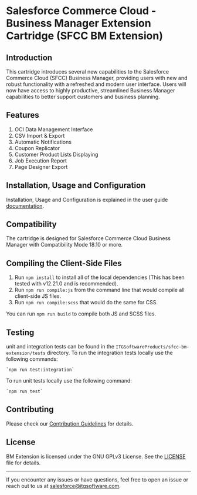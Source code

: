 # Salesforce Commerce Cloud - Business Manager Extension Cartridge (SFCC BM Extension)

## Introduction

This cartridge introduces several new capabilities to the Salesforce Commerce Cloud (SFCC) Business Manager, providing users with new and robust functionality with a refreshed and modern user interface.
Users will now have access to highly productive, streamlined Business Manager capabilities to better support customers and business planning.

## Features

1. OCI Data Management Interface
2. CSV Import & Export
3. Automatic Notifications
4. Coupon Replicator
5. Customer Product Lists Displaying
6. Job Execution Report
7. Page Designer Export

## Installation, Usage and Configuration

Installation, Usage and Configuration is explained in the user guide [documentation](documentation/BM_Extension_User_Guide).

## Compatibility

The cartridge is designed for Salesforce Commerce Cloud Business Manager with Compatibility Mode 18.10 or more.

## Compiling the Client-Side Files

1. Run `npm install` to install all of the local dependencies (This has been tested with v12.21.0 and is recommended).
2. Run `npm run compile:js` from the command line that would compile all client-side JS files.
3. Run `npm run compile:scss` that would do the same for CSS.

You can run `npm run build` to compile both JS and SCSS files.

## Testing
unit and integration tests can be found in the `ITGSoftwareProducts/sfcc-bm-extension/tests` directory. 
To run the integration tests locally use the following commands:
```
`npm run test:integration`
```

To run unit tests locally use the following command:
```
`npm run test`
```

## Contributing

Please check our [Contribution Guidelines](CONTRIBUTING.md) for details.

## License

BM Extension is licensed under the GNU GPLv3 License. See the [LICENSE](LICENSE) file for details.

---

If you encounter any issues or have questions, feel free to open an issue or reach out to us at salesforce@itgsoftware.com.
